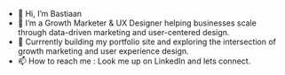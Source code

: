 - 👋 Hi, I’m Bastiaan
- 🌱 I’m a Growth Marketer & UX Designer helping businesses scale through data-driven marketing and user-centered design.
- 🔨 Currrently building my portfolio site and exploring the intersection of growth marketing and user experience design.
- 📫 How to reach me : Look me up on LinkedIn and lets connect.

